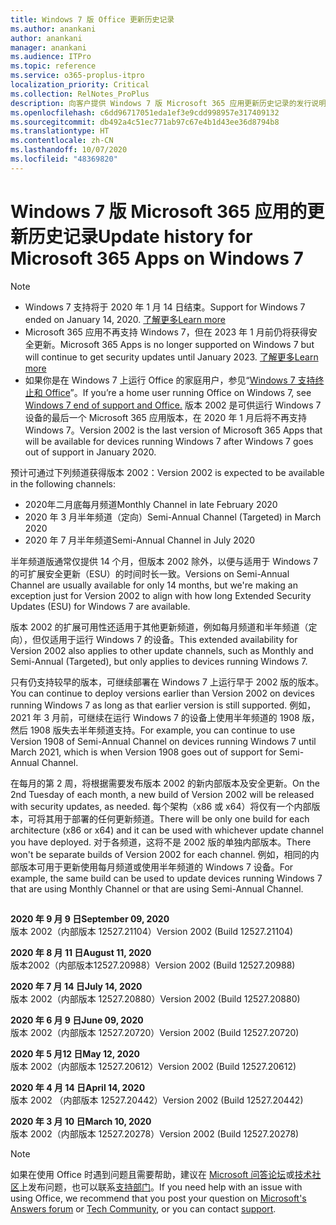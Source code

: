 ```yaml
---
title: Windows 7 版 Office 更新历史记录
ms.author: anankani
author: anankani
manager: anankani
ms.audience: ITPro
ms.topic: reference
ms.service: o365-proplus-itpro
localization_priority: Critical
ms.collection: RelNotes_ProPlus
description: 向客户提供 Windows 7 版 Microsoft 365 应用更新历史记录的发行说明
ms.openlocfilehash: c6dd96717051eda1ef3e9cdd998957e317409132
ms.sourcegitcommit: db492a4c51ec771ab97c67e4b1d43ee36d8794b8
ms.translationtype: HT
ms.contentlocale: zh-CN
ms.lasthandoff: 10/07/2020
ms.locfileid: "48369820"
---
```

# <a name="update-history-for-microsoft-365-apps-on-windows-7"></a><span data-ttu-id="2cd97-103">Windows 7 版 Microsoft 365 应用的更新历史记录</span><span class="sxs-lookup"><span data-stu-id="2cd97-103">Update history for Microsoft 365 Apps on Windows 7</span></span> 

 > [!NOTE]
>
>- <span data-ttu-id="2cd97-104">Windows 7 支持将于 2020 年 1 月 14 日结束。</span><span class="sxs-lookup"><span data-stu-id="2cd97-104">Support for Windows 7 ended on January 14, 2020.</span></span> [<span data-ttu-id="2cd97-105">了解更多</span><span class="sxs-lookup"><span data-stu-id="2cd97-105">Learn more</span></span>](https://www.microsoft.com/microsoft-365/windows/end-of-windows-7-support?rtc=1)
>- <span data-ttu-id="2cd97-106">Microsoft 365 应用不再支持 Windows 7，但在 2023 年 1 月前仍将获得安全更新。</span><span class="sxs-lookup"><span data-stu-id="2cd97-106">Microsoft 365 Apps is no longer supported on Windows 7 but will continue to get security updates until January 2023.</span></span> [<span data-ttu-id="2cd97-107">了解更多</span><span class="sxs-lookup"><span data-stu-id="2cd97-107">Learn more</span></span>](https://docs.microsoft.com/DeployOffice/windows-7-support)
>- <span data-ttu-id="2cd97-108">如果你是在 Windows 7 上运行 Office 的家庭用户，参见“[Windows 7 支持终止和 Office](https://support.office.com/en-us/article/windows-7-end-of-support-and-office-78f20fab-b57b-44d7-8368-06a8493f3cb9?ui=en-US&rs=en-US&ad=US)”。</span><span class="sxs-lookup"><span data-stu-id="2cd97-108">If you’re a home user running Office on Windows 7, see [Windows 7 end of support and Office.](https://support.office.com/en-us/article/windows-7-end-of-support-and-office-78f20fab-b57b-44d7-8368-06a8493f3cb9?ui=en-US&rs=en-US&ad=US)</span></span>
<span data-ttu-id="2cd97-109">版本 2002 是可供运行 Windows 7 设备的最后一个 Microsoft 365 应用版本，在 2020 年 1 月后将不再支持 Windows 7。</span><span class="sxs-lookup"><span data-stu-id="2cd97-109">Version 2002 is the last version of Microsoft 365 Apps that will be available for devices running Windows 7 after Windows 7 goes out of support in January 2020.</span></span>  

<span data-ttu-id="2cd97-110">预计可通过下列频道获得版本 2002：</span><span class="sxs-lookup"><span data-stu-id="2cd97-110">Version 2002 is expected to be available in the following channels:</span></span>
- <span data-ttu-id="2cd97-111">2020年二月底每月频道</span><span class="sxs-lookup"><span data-stu-id="2cd97-111">Monthly Channel in late February 2020</span></span>
- <span data-ttu-id="2cd97-112">2020 年 3 月半年频道（定向）</span><span class="sxs-lookup"><span data-stu-id="2cd97-112">Semi-Annual Channel (Targeted) in March 2020</span></span>
- <span data-ttu-id="2cd97-113">2020 年 7 月半年频道</span><span class="sxs-lookup"><span data-stu-id="2cd97-113">Semi-Annual Channel in July 2020</span></span>

<span data-ttu-id="2cd97-114">半年频道版通常仅提供 14 个月，但版本 2002 除外，以便与适用于 Windows 7 的可扩展安全更新（ESU）的时间时长一致。</span><span class="sxs-lookup"><span data-stu-id="2cd97-114">Versions on Semi-Annual Channel are usually available for only 14 months, but we're making an exception just for Version 2002 to align with how long Extended Security Updates (ESU) for Windows 7 are available.</span></span>

<span data-ttu-id="2cd97-115">版本 2002 的扩展可用性还适用于其他更新频道，例如每月频道和半年频道（定向），但仅适用于运行 Windows 7 的设备。</span><span class="sxs-lookup"><span data-stu-id="2cd97-115">This extended availability for Version 2002 also applies to other update channels, such as Monthly and Semi-Annual (Targeted), but only applies to devices running Windows 7.</span></span>

<span data-ttu-id="2cd97-116">只有仍支持较早的版本，可继续部署在 Windows 7 上运行早于 2002 版的版本。</span><span class="sxs-lookup"><span data-stu-id="2cd97-116">You can continue to deploy versions earlier than Version 2002 on devices running Windows 7 as long as that earlier version is still supported.</span></span> <span data-ttu-id="2cd97-117">例如，2021 年 3 月前，可继续在运行 Windows 7 的设备上使用半年频道的 1908 版，然后 1908 版失去半年频道支持。</span><span class="sxs-lookup"><span data-stu-id="2cd97-117">For example, you can continue to use Version 1908 of Semi-Annual Channel on devices running Windows 7 until March 2021, which is when Version 1908 goes out of support for Semi-Annual Channel.</span></span>

<span data-ttu-id="2cd97-118">在每月的第 2 周，将根据需要发布版本 2002 的新内部版本及安全更新。</span><span class="sxs-lookup"><span data-stu-id="2cd97-118">On the 2nd Tuesday of each month, a new build of Version 2002 will be released with security updates, as needed.</span></span> <span data-ttu-id="2cd97-119">每个架构（x86 或 x64）将仅有一个内部版本，可将其用于部署的任何更新频道。</span><span class="sxs-lookup"><span data-stu-id="2cd97-119">There will be only one build for each architecture (x86 or x64) and it can be used with whichever update channel you have deployed.</span></span> <span data-ttu-id="2cd97-120">对于各频道，这将不是 2002 版的单独内部版本。</span><span class="sxs-lookup"><span data-stu-id="2cd97-120">There won't be separate builds of Version 2002 for each channel.</span></span> <span data-ttu-id="2cd97-121">例如，相同的内部版本可用于更新使用每月频道或使用半年频道的 Windows 7 设备。</span><span class="sxs-lookup"><span data-stu-id="2cd97-121">For example, the same build can be used to update devices running Windows 7 that are using Monthly Channel or that are using Semi-Annual Channel.</span></span>

##

[//]: # (请勿移除)

<span data-ttu-id="2cd97-123">**2020 年 9 月 9 日**</span><span class="sxs-lookup"><span data-stu-id="2cd97-123">**September 09, 2020**</span></span><br/>
<span data-ttu-id="2cd97-124">版本 2002（内部版本 12527.21104）</span><span class="sxs-lookup"><span data-stu-id="2cd97-124">Version 2002 (Build 12527.21104)</span></span><br/>

<span data-ttu-id="2cd97-125">**2020 年 8 月 11 日**</span><span class="sxs-lookup"><span data-stu-id="2cd97-125">**August 11, 2020**</span></span><br/>
<span data-ttu-id="2cd97-126">版本2002（内部版本12527.20988）</span><span class="sxs-lookup"><span data-stu-id="2cd97-126">Version 2002 (Build 12527.20988)</span></span><br/>

<span data-ttu-id="2cd97-127">**2020 年 7 月 14 日**</span><span class="sxs-lookup"><span data-stu-id="2cd97-127">**July 14, 2020**</span></span><br/>
<span data-ttu-id="2cd97-128">版本 2002（内部版本 12527.20880）</span><span class="sxs-lookup"><span data-stu-id="2cd97-128">Version 2002 (Build 12527.20880)</span></span><br/>

<span data-ttu-id="2cd97-129">**2020 年 6 月 9 日**</span><span class="sxs-lookup"><span data-stu-id="2cd97-129">**June 09, 2020**</span></span><br/>
<span data-ttu-id="2cd97-130">版本 2002（内部版本 12527.20720）</span><span class="sxs-lookup"><span data-stu-id="2cd97-130">Version 2002 (Build 12527.20720)</span></span><br/>

<span data-ttu-id="2cd97-131">**2020 年 5 月12 日**</span><span class="sxs-lookup"><span data-stu-id="2cd97-131">**May 12, 2020**</span></span><br/>
<span data-ttu-id="2cd97-132">版本 2002（内部版本 12527.20612）</span><span class="sxs-lookup"><span data-stu-id="2cd97-132">Version 2002 (Build 12527.20612)</span></span><br/>

<span data-ttu-id="2cd97-133">**2020 年 4 月 14 日**</span><span class="sxs-lookup"><span data-stu-id="2cd97-133">**April 14, 2020**</span></span><br/>
<span data-ttu-id="2cd97-134">版本 2002 （内部版本 12527.20442）</span><span class="sxs-lookup"><span data-stu-id="2cd97-134">Version 2002 (Build 12527.20442)</span></span><br/>

<span data-ttu-id="2cd97-135">**2020 年 3 月 10 日**</span><span class="sxs-lookup"><span data-stu-id="2cd97-135">**March 10, 2020**</span></span><br/>
<span data-ttu-id="2cd97-136">版本 2002（内部版本 12527.20278）</span><span class="sxs-lookup"><span data-stu-id="2cd97-136">Version 2002 (Build 12527.20278)</span></span><br/>




> [!NOTE]
> <span data-ttu-id="2cd97-137">如果在使用 Office 时遇到问题且需要帮助，建议在 [Microsoft 问答论坛](https://answers.microsoft.com/)或[技术社区](https://techcommunity.microsoft.com/)上发布问题，也可以联系[支持部门](https://support.microsoft.com/contactus)。</span><span class="sxs-lookup"><span data-stu-id="2cd97-137">If you need help with an issue with using Office, we recommend that you post your question on [Microsoft's Answers forum](https://answers.microsoft.com/) or [Tech Community](https://techcommunity.microsoft.com/), or you can contact [support](https://support.microsoft.com/contactus).</span></span>
